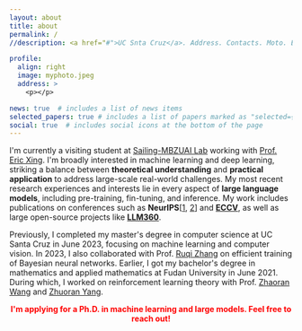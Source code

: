 ```yaml
---
layout: about
title: about
permalink: /
//description: <a href="#">UC Snta Cruz</a>. Address. Contacts. Moto. Etc.

profile:
  align: right
  image: myphoto.jpeg
  address: >
    <p></p>

news: true  # includes a list of news items
selected_papers: true # includes a list of papers marked as "selected={true}"
social: true  # includes social icons at the bottom of the page
---
```


I'm currently a visiting student at [Sailing-MBZUAI Lab](https://sailing-mbzuai.github.io/) working with [Prof. Eric Xing](https://www.cs.cmu.edu/~epxing/). 
I'm broadly interested in machine learning and deep learning, striking a balance between **theoretical understanding** and **practical application** to address large-scale real-world challenges.  My most recent research experiences and interests lie in every aspect of **large language models**, including pre-training, fin-tuning, and inference.
My work includes publications on conferences such as **NeurIPS**[[1](https://openreview.net/forum?id=x5fs7TXKDc), [2](https://nips.cc/virtual/2022/poster/54888)] and **[ECCV](https://www.ecva.net/papers/eccv_2022/papers_ECCV/html/7173_ECCV_2022_paper.php)**, as well as large open-source projects like **[LLM360](https://www.llm360.ai/)**.


Previously, I completed my master's degree in computer science at UC Santa Cruz in June 2023, focusing on machine learning and computer vision. In 2023, I also collaborated with Prof. [Ruqi Zhang](https://ruqizhang.github.io/) on efficient training of Bayesian neural networks.
Earlier, I got my bachelor's degree in mathematics and applied mathematics at Fudan University in June 2021. During which, I worked on reinforcement learning theory with Prof. [Zhaoran Wang](https://zhaoranwang.github.io/) and [Zhuoran Yang](https://zhuoranyang.github.io/).


<center><font color='red'><strong>I'm applying for a Ph.D. in machine learning and large models. Feel free to reach out!</strong></font></center>



